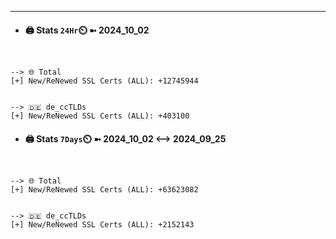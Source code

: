 

---
- #### 🖨️ **Stats** `24Hr`⏲️ ➼ 2024_10_02
```console


--> 🌐 Total
[+] New/ReNewed SSL Certs (ALL): +12745944


--> 🇩🇪 de_ccTLDs
[+] New/ReNewed SSL Certs (ALL): +403100

```

- #### 🖨️ **Stats** `7Days`⏲️ ➼ 2024_10_02 <--> 2024_09_25
```console


--> 🌐 Total
[+] New/ReNewed SSL Certs (ALL): +63623082


--> 🇩🇪 de_ccTLDs
[+] New/ReNewed SSL Certs (ALL): +2152143

```

